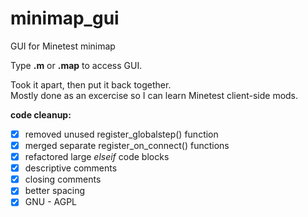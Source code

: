 # minimap_gui
GUI for Minetest minimap  

Type **.m** or **.map** to access GUI.  


Took it apart, then put it back together.  
Mostly done as an excercise so I can learn Minetest client-side mods.  

**code cleanup:**  
- [x] removed unused register_globalstep() function  
- [x] merged separate register_on_connect() functions  
- [x] refactored large *elseif* code blocks  
- [x] descriptive comments  
- [x] closing comments  
- [x] better spacing  
- [x] GNU - AGPL  
